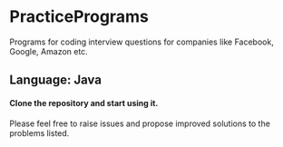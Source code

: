 # PracticePrograms
Programs for coding interview questions for companies like Facebook, Google, Amazon etc.

## Language: Java

#### Clone the repository and start using it. 

Please feel free to raise issues and propose improved solutions to the problems listed.
